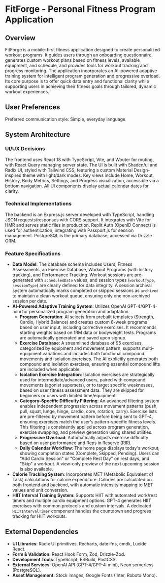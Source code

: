 # FitForge - Personal Fitness Program Application

## Overview
FitForge is a mobile-first fitness application designed to create personalized workout programs. It guides users through an onboarding questionnaire, generates custom workout plans based on fitness levels, available equipment, and schedule, and provides tools for workout tracking and progress monitoring. The application incorporates an AI-powered adaptive training system for intelligent program generation and progressive overload. Its core purpose is to offer quick data entry and functional clarity while supporting users in achieving their fitness goals through tailored, dynamic workout experiences.

## User Preferences
Preferred communication style: Simple, everyday language.

## System Architecture

### UI/UX Decisions
The frontend uses React 18 with TypeScript, Vite, and Wouter for routing, with React Query managing server state. The UI is built with Shadcn/ui and Radix UI, styled with Tailwind CSS, featuring a custom Material Design-inspired theme with light/dark modes. Key views include Home, Workout, History, Body Metrics, Settings, and Progress visualization, accessible via a bottom navigation. All UI components display actual calendar dates for clarity.

### Technical Implementations
The backend is an Express.js server developed with TypeScript, handling JSON requests/responses with CORS support. It integrates with Vite for HMR and serves static files in production. Replit Auth (OpenID Connect) is used for authentication, integrating with Passport.js for session management. PostgreSQL is the primary database, accessed via Drizzle ORM.

### Feature Specifications
- **Data Model**: The database schema includes Users, Fitness Assessments, an Exercise Database, Workout Programs (with history tracking), and Performance Tracking. Workout sessions are pre-generated with `scheduledDate` values, and session types (`workoutType`, `sessionType`) are clearly defined for data integrity. A session archival system automatically marks completed or skipped sessions as `archived` to maintain a clean workout queue, ensuring only one non-archived session per date.
- **AI-Powered Adaptive Training System**: Utilizes OpenAI GPT-4/GPT-4-mini for personalized program generation and adaptation.
    - **Program Generation**: AI selects from prebuilt templates (Strength, Cardio, Hybrid Balance) and creates custom 8-week programs based on user input, including corrective exercises. It recommends starting weights based on 1RM data or bodyweight tests. Programs are automatically generated and saved upon signup.
    - **Exercise Database**: A streamlined database of 95 exercises, categorized by equipment and movement pattern, supports multi-equipment variations and includes both functional compound movements and isolation exercises. The AI explicitly generates both compound and isolation exercises, ensuring essential compound lifts are included when applicable.
    - **Isolation Exercise Integration**: Isolation exercises are strategically used for intermediate/advanced users, paired with compound movements (agonist supersets), or to target specific weaknesses, based on user fitness assessment data. They are skipped for beginners or users with limited time/equipment.
    - **Category-Specific Difficulty Filtering**: An advanced filtering system enables independent progression across movement patterns (push, pull, squat, lunge, hinge, cardio, core, rotation, carry). Exercise lists are pre-filtered by movement pattern before being sent to GPT-4, ensuring exercises match the user's pattern-specific fitness levels. This filtering is consistently applied across program generation, exercise swapping, and preview generation using shared utilities.
    - **Progressive Overload**: Automatically adjusts exercise difficulty based on user performance and Reps in Reserve (RIR).
    - **Daily Calendar Workflow**: The home page displays today's workout, showing completion states (Complete, Skipped, Pending). Users can "Add Cardio Session" or "Complete Rest Day" on rest days, and "Skip" a workout. A view-only preview of the next upcoming session is also available.
- **Calorie Tracking System**: Incorporates MET (Metabolic Equivalent of Task) calculations for calorie expenditure. Calories are calculated on both frontend and backend, with automatic intensity mapping to MET values and unit conversion.
- **HIIT Interval Training System**: Supports HIIT with automated work/rest timers and multiple cardio equipment options. GPT-4 generates HIIT exercises with common protocols and custom intervals. A dedicated `HIITIntervalTimer` component handles the countdown and progress tracking for HIIT workouts.

## External Dependencies

- **UI Libraries**: Radix UI primitives, Recharts, date-fns, cmdk, Lucide React.
- **Form & Validation**: React Hook Form, Zod, Drizzle-Zod.
- **Development Tools**: TypeScript, ESBuild, PostCSS.
- **External Services**: OpenAI API (GPT-4/GPT-4-mini), Neon serverless (PostgreSQL).
- **Asset Management**: Stock images, Google Fonts (Inter, Roboto Mono).